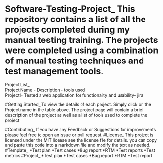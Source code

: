 # Software-Testing-Project_ This repository contains a list of all the projects completed during my manual testing training. The projects were completed using a combination of manual testing techniques and test management tools. 
Project List_                   
Project Name -                     Description -                                  tools used  
Project1-           Tested a web application for functionality and usability-       jira


#Getting Started_
To view the details of each project. Simply click on the Project name in the table above. The project page will contain a brief description of the project as well as a list of tools used to complete the project.

#Contributing_ 
If you have any Feedback or Suggestions for improvements please feel free to open an issue or pull request.
#License_ This project is licensed under the MIT license see the license file for details. you can copy and paste this code into a markdown file and modify the text as needed.
#Template_
*Test plan 
*Test cases
*Bug report
*RTM 
*Test reports
*Test metrics
#Project_
*Test plan
*Test cases
*Bug report
*RTM
*Test report

